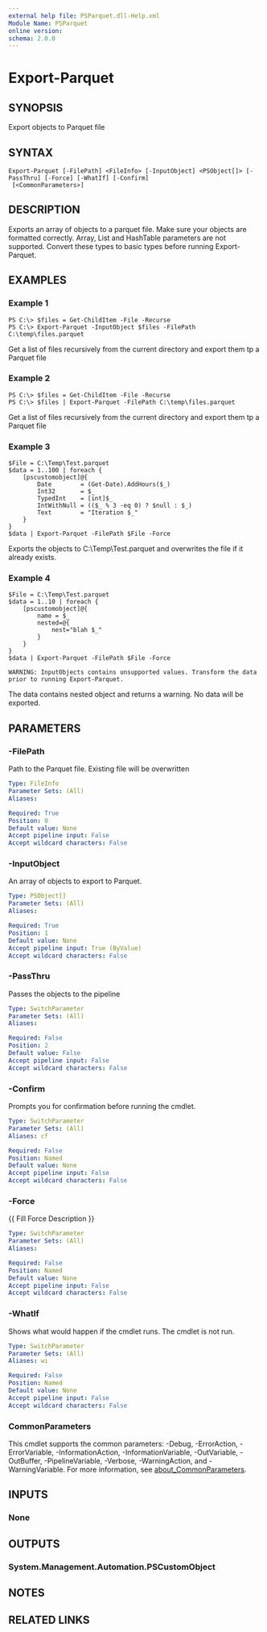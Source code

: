 ```yaml
---
external help file: PSParquet.dll-Help.xml
Module Name: PSParquet
online version:
schema: 2.0.0
---
```


# Export-Parquet

## SYNOPSIS
Export objects to Parquet file

## SYNTAX

```
Export-Parquet [-FilePath] <FileInfo> [-InputObject] <PSObject[]> [-PassThru] [-Force] [-WhatIf] [-Confirm]
 [<CommonParameters>]
```

## DESCRIPTION
Exports an array of objects to a parquet file. Make sure your objects are formatted correctly. Array, List and HashTable parameters are not supported. Convert these types to basic types before running Export-Parquet.

## EXAMPLES

### Example 1
```
PS C:\> $files = Get-ChildItem -File -Recurse
PS C:\> Export-Parquet -InputObject $files -FilePath C:\temp\files.parquet
```

Get a list of files recursively from the current directory and export them tp a Parquet file

### Example 2
```
PS C:\> $files = Get-ChildItem -File -Recurse
PS C:\> $files | Export-Parquet -FilePath C:\temp\files.parquet
```

Get a list of files recursively from the current directory and export them tp a Parquet file

### Example 3
```
$File = C:\Temp\Test.parquet
$data = 1..100 | foreach {
    [pscustomobject]@{
        Date        = (Get-Date).AddHours($_)
        Int32       = $_
        TypedInt    = [int]$_
        IntWithNull = (($_ % 3 -eq 0) ? $null : $_)
        Text        = "Iteration $_"
    }
}
$data | Export-Parquet -FilePath $File -Force
```

Exports the objects to C:\Temp\Test.parquet and overwrites the file if it already exists.

### Example 4
```
$File = C:\Temp\Test.parquet
$data = 1..10 | foreach {
    [pscustomobject]@{
        name = $_ 
        nested=@{
            nest="blah $_"
        }
    }
}
$data | Export-Parquet -FilePath $File -Force

WARNING: InputObjects contains unsupported values. Transform the data prior to running Export-Parquet.
```

The data contains nested object and returns a warning. No data will be exported.

## PARAMETERS

### -FilePath
Path to the Parquet file. Existing file will be overwritten

```yaml
Type: FileInfo
Parameter Sets: (All)
Aliases:

Required: True
Position: 0
Default value: None
Accept pipeline input: False
Accept wildcard characters: False
```

### -InputObject
An array of objects to export to Parquet.

```yaml
Type: PSObject[]
Parameter Sets: (All)
Aliases:

Required: True
Position: 1
Default value: None
Accept pipeline input: True (ByValue)
Accept wildcard characters: False
```

### -PassThru
Passes the objects to the pipeline

```yaml
Type: SwitchParameter
Parameter Sets: (All)
Aliases:

Required: False
Position: 2
Default value: False
Accept pipeline input: False
Accept wildcard characters: False
```

### -Confirm
Prompts you for confirmation before running the cmdlet.

```yaml
Type: SwitchParameter
Parameter Sets: (All)
Aliases: cf

Required: False
Position: Named
Default value: None
Accept pipeline input: False
Accept wildcard characters: False
```

### -Force
{{ Fill Force Description }}

```yaml
Type: SwitchParameter
Parameter Sets: (All)
Aliases:

Required: False
Position: Named
Default value: None
Accept pipeline input: False
Accept wildcard characters: False
```

### -WhatIf
Shows what would happen if the cmdlet runs. The cmdlet is not run.

```yaml
Type: SwitchParameter
Parameter Sets: (All)
Aliases: wi

Required: False
Position: Named
Default value: None
Accept pipeline input: False
Accept wildcard characters: False
```

### CommonParameters
This cmdlet supports the common parameters: -Debug, -ErrorAction, -ErrorVariable, -InformationAction, -InformationVariable, -OutVariable, -OutBuffer, -PipelineVariable, -Verbose, -WarningAction, and -WarningVariable. For more information, see [about_CommonParameters](http://go.microsoft.com/fwlink/?LinkID=113216).

## INPUTS

### None
## OUTPUTS

### System.Management.Automation.PSCustomObject
## NOTES

## RELATED LINKS
